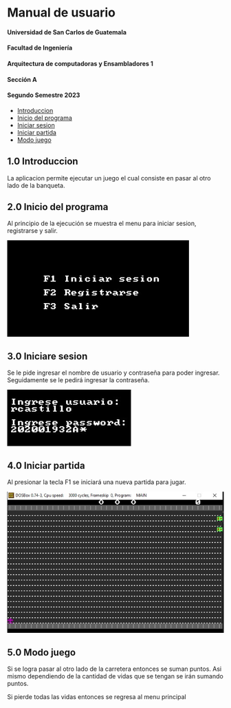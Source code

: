 Manual de usuario
==========
#### Universidad de San Carlos de Guatemala
#### Facultad de Ingeniería
#### Arquitectura de computadoras y Ensambladores 1
#### Sección A
#### Segundo Semestre 2023

- [Introduccion](#1.0)
- [Inicio del programa](#2.0)
- [Iniciar sesion](#3.0)
- [Iniciar partida](#4.0)
- [Modo juego](#5.0)

## 1.0 Introduccion 
La aplicacion permite ejecutar un juego el cual consiste en pasar al otro lado de la banqueta.

## 2.0 Inicio del programa 
Al principio de la ejecución se muestra el menu para iniciar sesion, registrarse y salir.

!["Menu "](./Imagenes/cap1.jpg)

## 3.0 Iniciare sesion
Se le pide ingresar el nombre de usuario y contraseña para poder ingresar. Seguidamente se le pedirá ingresar la contraseña.

!["Iniciar"](./Imagenes/cap3.jpg)

## 4.0 Iniciar partida
Al presionar la tecla F1 se iniciará una nueva partida para jugar.

!["Partida"](./Imagenes/cap4.jpg)

## 5.0 Modo juego
Si se logra pasar al otro lado de la carretera entonces se suman puntos. Asi mismo dependiendo de la cantidad de vidas que se tengan se irán sumando puntos.

Si pierde todas las vidas entonces se regresa al menu principal


